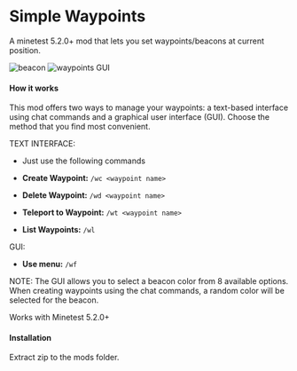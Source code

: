 # Simple Waypoints

A minetest 5.2.0+ mod that lets you set waypoints/beacons at current position.

![beacon](img/screenie1.png) ![waypoints GUI](img/screenie2.png)

#### How it works
This mod offers two ways to manage your waypoints: a text-based interface using chat commands and a graphical user interface (GUI). Choose the method that you find most convenient.


TEXT INTERFACE:

- Just use the following commands

- **Create Waypoint:** `/wc <waypoint name>`
- **Delete Waypoint:** `/wd <waypoint name>`
- **Teleport to Waypoint:** `/wt <waypoint name>`
- **List Waypoints:** `/wl`

GUI:
- **Use menu:** `/wf`

NOTE:
The GUI allows you to select a beacon color from 8 available options.  When creating waypoints using the chat commands, a random color will be selected for the beacon. 

Works with Minetest 5.2.0+

#### Installation

Extract zip to the mods folder.
